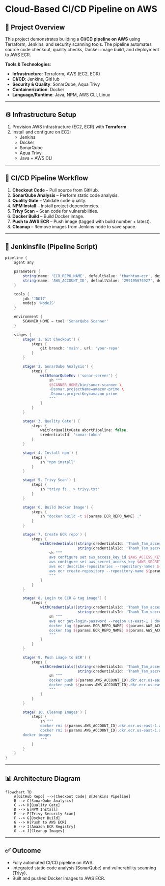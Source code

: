 # Cloud-Based CI/CD Pipeline on AWS

## 📌 Project Overview

This project demonstrates building a **CI/CD pipeline on AWS** using Terraform, Jenkins, and security scanning tools. The pipeline automates source code checkout, quality checks, Docker image build, and deployment to AWS ECR.

**Tools & Technologies**:

- **Infrastructure**: Terraform, AWS (EC2, ECR)
- **CI/CD**: Jenkins, GitHub
- **Security & Quality**: SonarQube, Aqua Trivy
- **Containerization**: Docker
- **Language/Runtime**: Java, NPM, AWS CLI, Linux

---

## ⚙️ Infrastructure Setup

1. Provision AWS infrastructure (EC2, ECR) with **Terraform**.
2. Install and configure on EC2:
   - Jenkins
   - Docker
   - SonarQube
   - Aqua Trivy
   - Java + AWS CLI

---

## 🚀 CI/CD Pipeline Workflow

1. **Checkout Code** – Pull source from GitHub.
2. **SonarQube Analysis** – Perform static code analysis.
3. **Quality Gate** – Validate code quality.
4. **NPM Install** – Install project dependencies.
5. **Trivy Scan** – Scan code for vulnerabilities.
6. **Docker Build** – Build Docker image.
7. **Push to AWS ECR** – Push image (tagged with build number + latest).
8. **Cleanup** – Remove images from Jenkins node to save space.

---

## 📜 Jenkinsfile (Pipeline Script)

```groovy
pipeline {
    agent any

    parameters {
        string(name: 'ECR_REPO_NAME', defaultValue: 'thanhtam-ecr', description: 'Enter repository name')
        string(name: 'AWS_ACCOUNT_ID', defaultValue: '299195674927', description: 'Enter AWS Account ID') // Added missing quote
    }

    tools {
        jdk 'JDK17'
        nodejs 'NodeJS'
    }

    environment {
        SCANNER_HOME = tool 'SonarQube Scanner'
    }

    stages {
        stage('1. Git Checkout') {
            steps {
                git branch: 'main', url: 'your-repo'
            }
        }

        stage('2. SonarQube Analysis') {
            steps {
                withSonarQubeEnv ('sonar-server') {
                    sh """
                    $SCANNER_HOME/bin/sonar-scanner \
                    -Dsonar.projectName=amazon-prime \
                    -Dsonar.projectKey=amazon-prime
                    """
                }
            }
        }

        stage('3. Quality Gate') {
            steps {
                waitForQualityGate abortPipeline: false,
                credentialsId: 'sonar-token'
            }
        }

        stage('4. Install npm') {
            steps {
                sh "npm install"
            }
        }

        stage('5. Trivy Scan') {
            steps {
                sh "trivy fs . > trivy.txt"
            }
        }

        stage('6. Build Docker Image') {
            steps {
                sh "docker build -t ${params.ECR_REPO_NAME} ."
            }
        }

        stage('7. Create ECR repo') {
            steps {
                withCredentials([string(credentialsId: 'Thanh_Tam_access_key', variable: 'AWS_ACCESS_KEY'),
                                 string(credentialsId: 'Thanh_Tam_secret_access_key', variable: 'AWS_SECRET_KEY')]) {
                    sh """
                    aws configure set aws_access_key_id $AWS_ACCESS_KEY
                    aws configure set aws_secret_access_key $AWS_SECRET_KEY
                    aws ecr describe-repositories --repository-names ${params.ECR_REPO_NAME} --region us-east-1 || \
                    aws ecr create-repository --repository-name ${params.ECR_REPO_NAME} --region us-east-1
                    """
                }
            }
        }

        stage('8. Login to ECR & tag image') {
            steps {
                withCredentials([string(credentialsId: 'Thanh_Tam_access_key', variable: 'AWS_ACCESS_KEY'),
                                 string(credentialsId: 'Thanh_Tam_secret_access_key', variable: 'AWS_SECRET_KEY')]) {
                    sh """
                    aws ecr get-login-password --region us-east-1 | docker login --username AWS --password-stdin ${params.AWS_ACCOUNT_ID}.dkr.ecr.us-east-1.amazonaws.com
                    docker tag ${params.ECR_REPO_NAME} ${params.AWS_ACCOUNT_ID}.dkr.ecr.us-east-1.amazonaws.com/${params.ECR_REPO_NAME}:${BUILD_NUMBER}
                    docker tag ${params.ECR_REPO_NAME} ${params.AWS_ACCOUNT_ID}.dkr.ecr.us-east-1.amazonaws.com/${params.ECR_REPO_NAME}:latest
                    """
                }
            }
        }

        stage('9. Push image to ECR') {
            steps {
                withCredentials([string(credentialsId: 'Thanh_Tam_access_key', variable: 'AWS_ACCESS_KEY'),
                                 string(credentialsId: 'Thanh_Tam_secret_access_key', variable: 'AWS_SECRET_KEY')]) {
                    sh """
                    docker push ${params.AWS_ACCOUNT_ID}.dkr.ecr.us-east-1.amazonaws.com/${params.ECR_REPO_NAME}:${BUILD_NUMBER}
                    docker push ${params.AWS_ACCOUNT_ID}.dkr.ecr.us-east-1.amazonaws.com/${params.ECR_REPO_NAME}:latest
                    """
                }
            }
        }

        stage('10. Cleanup Images') {
            steps {
                sh """
                docker rmi ${params.AWS_ACCOUNT_ID}.dkr.ecr.us-east-1.amazonaws.com/${params.ECR_REPO_NAME}:${BUILD_NUMBER}
                docker rmi ${params.AWS_ACCOUNT_ID}.dkr.ecr.us-east-1.amazonaws.com/${params.ECR_REPO_NAME}:latest
		docker images
                """
            }
        }
    }
}

```

---

## 📊 Architecture Diagram

```mermaid
flowchart TD
    A[GitHub Repo] -->|Checkout Code| B[Jenkins Pipeline]
    B --> C[SonarQube Analysis]
    C --> D[Quality Gate]
    D --> E[NPM Install]
    E --> F[Trivy Security Scan]
    F --> G[Docker Build]
    G --> H[Push to AWS ECR]
    H --> I[Amazon ECR Registry]
    G --> J[Cleanup Images]
```

---

## ✅ Outcome

- Fully automated CI/CD pipeline on AWS.
- Integrated static code analysis (SonarQube) and vulnerability scanning (Trivy).
- Built and pushed Docker images to AWS ECR.
